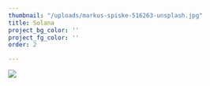 ```yaml
---
thumbnail: "/uploads/markus-spiske-516263-unsplash.jpg"
title: Solana
project_bg_color: ''
project_fg_color: ''
order: 2

---
```

![](/uploads/markus-spiske-516263-unsplash.jpg)